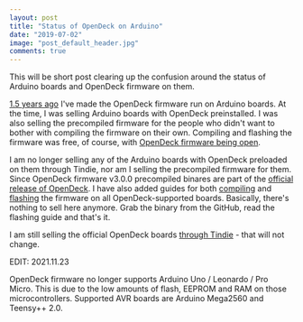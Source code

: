 ```yaml
---
layout: post
title: "Status of OpenDeck on Arduino"
date: "2019-07-02"
image: "post_default_header.jpg"
comments: true
---
```


This will be short post clearing up the confusion around the status of Arduino boards and OpenDeck firmware on them.

[1.5 years ago](https://shanteacontrols.com/2017/12/14/opendeck-on-arduino/) I've made the OpenDeck firmware run on Arduino boards. At the time, I was selling Arduino boards with OpenDeck preinstalled. I was also selling the precompiled firmware for the people who didn't want to bother with compiling the firmware on their own. Compiling and flashing the firmware was free, of course, with [OpenDeck firmware being open](https://github.com/shanteacontrols/OpenDeck).

I am no longer selling any of the Arduino boards with OpenDeck preloaded on them through Tindie, nor am I selling the precompiled firmware for them. Since OpenDeck firmware v3.0.0 precompiled binares are part of the [official release of OpenDeck](https://github.com/shanteacontrols/OpenDeck/releases). I have also added guides for both [compiling](https://github.com/shanteacontrols/OpenDeck/wiki/Building-OpenDeck-code) and [flashing](https://github.com/shanteacontrols/OpenDeck/wiki/Flashing-the-OpenDeck-firmware) the firmware on all OpenDeck-supported boards. Basically, there's nothing to sell here anymore. Grab the binary from the GitHub, read the flashing guide and that's it.

I am still selling the official OpenDeck boards [through Tindie](https://www.tindie.com/products/paradajz/opendeck-diy-midi-platform/) - that will not change.

EDIT: 2021.11.23

OpenDeck firmware no longer supports Arduino Uno / Leonardo / Pro Micro. This is due to the low amounts of flash, EEPROM and RAM on those microcontrollers. Supported AVR boards are Arduino Mega2560 and Teensy++ 2.0.